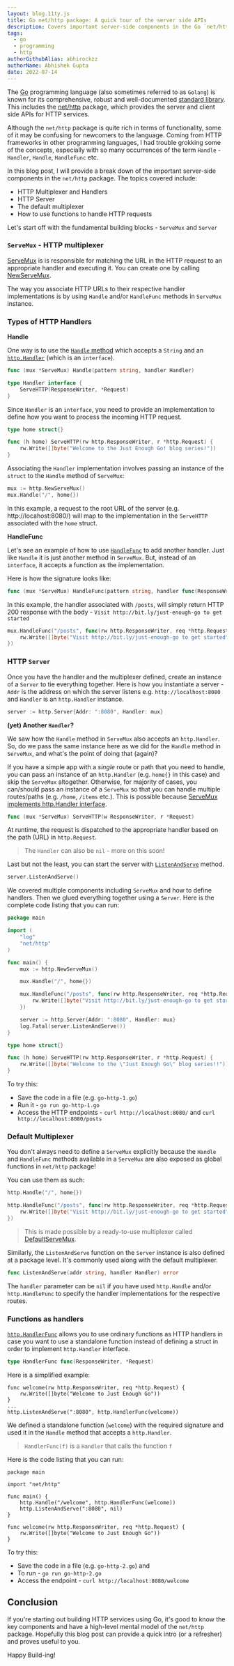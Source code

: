 ```yaml
---
layout: blog.11ty.js
title: Go net/http package: A quick tour of the server side APIs
description: Covers important server-side components in the Go `net/http` package.
tags:
  - go
  - programming
  - http
authorGithubAlias: abhirockzz
authorName: Abhishek Gupta
date: 2022-07-14
---
```


The [Go](http://go.dev/) programming language (also sometimes referred to as `Golang`) is known for its comprehensive, robust and well-documented [standard library](https://pkg.go.dev/std). This includes the [net/http](https://golang.org/pkg/net/http/) package, which provides the server and client side APIs for HTTP services. 

Although the `net/http` package is quite rich in terms of functionality, some of it may be confusing for newcomers to the language. Coming from HTTP frameworks in other programming languages, I had trouble grokking some of the concepts, especially with so many occurrences of the term `Handle` - `Handler`, `Handle`, `HandleFunc` etc.

In this blog post, I will provide a break down of the important server-side components in the `net/http` package. The topics covered include:

- HTTP Multiplexer and Handlers
- HTTP Server
- The default multiplexer
- How to use functions to handle HTTP requests

Let's start off with the fundamental building blocks - `ServeMux` and `Server` 

### `ServeMux` - HTTP multiplexer

[ServeMux](https://pkg.go.dev/net/http#ServeMux) is is responsible for matching the URL in the HTTP request to an appropriate handler and executing it. You can create one by calling [NewServeMux](https://pkg.go.dev/net/http#NewServeMux). 

The way you associate HTTP URLs to their respective handler implementations is by using `Handle` and/or `HandleFunc` methods in `ServeMux` instance.

### Types of HTTP Handlers

**Handle**

One way is to use the [`Handle` method](https://golang.org/pkg/net/http/#ServeMux.Handle) which accepts a `String` and an [`http.Handler`](https://golang.org/pkg/net/http/#Handler) (which is an `interface`).


```go
func (mux *ServeMux) Handle(pattern string, handler Handler)

type Handler interface {
    ServeHTTP(ResponseWriter, *Request)
}
```

Since `Handler` is an `interface`, you need to provide an implementation to define how you want to process the incoming HTTP request.

```go
type home struct{}

func (h home) ServeHTTP(rw http.ResponseWriter, r *http.Request) {
	rw.Write([]byte("Welcome to the Just Enough Go! blog series!"))
}
```

Associating the `Handler` implementation involves passing an instance of the `struct` to the `Handle` method of `ServeMux`:

```go
mux := http.NewServeMux()
mux.Handle("/", home{})
```

In this example, a request to the root URL of the server (e.g. http://locahost:8080/) will map to the implementation in the `ServeHTTP` associated with the `home` struct.

**HandleFunc**

Let's see an example of how to use [`HandleFunc`](https://golang.org/pkg/net/http/#ServeMux.HandleFunc) to add another handler. Just like `Handle` it is just another method in `ServeMux`. But, instead of an `interface`, it accepts a function as the implementation.

Here is how the signature looks like:

```go
func (mux *ServeMux) HandleFunc(pattern string, handler func(ResponseWriter, *Request))
```

In this example, the handler associated with `/posts`, will simply return HTTP 200 response with the body - `Visit http://bit.ly/just-enough-go to get started`

```go
mux.HandleFunc("/posts", func(rw http.ResponseWriter, req *http.Request) {
	rw.Write([]byte("Visit http://bit.ly/just-enough-go to get started"))
})
```

### HTTP `Server`

Once you have the handler and the multiplexer defined, create an instance of a `Server` to tie everything together. Here is how you instantiate a server - `Addr` is the address on which the server listens e.g. `http://localhost:8080` and `Handler` is an `http.Handler` instance.

```go
server := http.Server{Addr: ":8080", Handler: mux}
```

**(yet) Another `Handler`?**

We saw how the `Handle` method in `ServeMux` also accepts an `http.Handler`. So, do we pass the same instance here as we did for the `Handle` method in `ServeMux`, and what's the point of doing that (again)? 

If you have a simple app with a *single* route or path that you need to handle, you can pass an instance of an `http.Handler` (e.g. `home{}` in this case) and skip the `ServeMux` altogether. Otherwise, for majority of cases, you can/should pass an instance of a `ServeMux` so that you can handle multiple routes/paths (e.g. `/home`, `/items` etc.). This is possible because [ServeMux implements http.Handler interface](https://pkg.go.dev/net/http#ServeMux.ServeHTTP).

```go
func (mux *ServeMux) ServeHTTP(w ResponseWriter, r *Request)
```

At runtime, the request is dispatched to the appropriate handler based on the path (URL) in `http.Request`.

> The `Handler` can also be `nil` - more on this soon!

Last but not the least, you can start the server with [`ListenAndServe`](https://golang.org/pkg/net/http/#Server.ListenAndServe) method.

```go
server.ListenAndServe()
```

We covered multiple components including `ServeMux` and how to define handlers. Then we glued everything together using a `Server`. Here is the complete code listing that you can run:

```go
package main

import (
	"log"
	"net/http"
)

func main() {
	mux := http.NewServeMux()

	mux.Handle("/", home{})

	mux.HandleFunc("/posts", func(rw http.ResponseWriter, req *http.Request) {
		rw.Write([]byte("Visit http://bit.ly/just-enough-go to get started"))
	})

	server := http.Server{Addr: ":8080", Handler: mux}
	log.Fatal(server.ListenAndServe())
}

type home struct{}

func (h home) ServeHTTP(rw http.ResponseWriter, r *http.Request) {
	rw.Write([]byte("Welcome to the \"Just Enough Go\" blog series!!"))
}
```

To try this:

- Save the code in a file (e.g. `go-http-1.go`) 
- Run it - `go run go-http-1.go`
- Access the HTTP endpoints - `curl http://localhost:8080/` and `curl http://localhost:8080/posts`

### Default Multiplexer

You don't always need to define a `ServeMux` explicitly because the `Handle` and `HandleFunc` methods available in a `ServeMux` are also exposed as global functions in `net/http` package!

You can use them as such:

```go
http.Handle("/", home{})

http.HandleFunc("/posts", func(rw http.ResponseWriter, req *http.Request){
    rw.Write([]byte("Visit http://bit.ly/just-enough-go to get started"))
})
```

> This is made possible by a ready-to-use multiplexer called [DefaultServeMux](https://pkg.go.dev/net/http#pkg-variables). 

Similarly, the `ListenAndServe` function on the `Server` instance is also defined at a package level. It's commonly used along with the default multiplexer.

```go
func ListenAndServe(addr string, handler Handler) error
```

The `handler` parameter can be `nil` if you have used `http.Handle` and/or `http.HandleFunc` to specify the handler implementations for the respective routes.

### Functions as handlers

[`http.HandlerFunc`](https://golang.org/pkg/net/http/#HandlerFunc) allows you to use ordinary functions as HTTP handlers in case you want to use a standalone function instead of defining a struct in order to implement `http.Handler` interface.

```go
type HandlerFunc func(ResponseWriter, *Request)
```

Here is a simplified example:

```
func welcome(rw http.ResponseWriter, req *http.Request) {
	rw.Write([]byte("Welcome to Just Enough Go"))
}
...
http.ListenAndServe(":8080", http.HandlerFunc(welcome))
```

We defined a standalone function (`welcome`) with the required signature and used it in the `Handle` method that accepts a `http.Handler`.

> `HandlerFunc(f)` is a `Handler` that calls the function `f`

Here is the code listing that you can run:

```
package main

import "net/http"

func main() {
	http.Handle("/welcome", http.HandlerFunc(welcome))
	http.ListenAndServe(":8080", nil)
}

func welcome(rw http.ResponseWriter, req *http.Request) {
	rw.Write([]byte("Welcome to Just Enough Go"))
}
```

To try this:

- Save the code in a file (e.g. `go-http-2.go`) and 
- To run - `go run go-http-2.go`
- Access the endpoint - `curl http://localhost:8080/welcome`

## Conclusion

If you're starting out building HTTP services using Go, it's good to know the key components and have a high-level mental model of the `net/http` package. Hopefully this blog post can provide a quick intro (or a refresher) and proves useful to you.

Happy Build-ing!